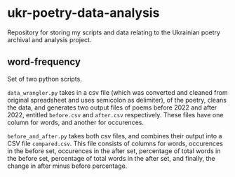 # ukr-poetry-data-analysis
Repository for storing my scripts and data relating to the Ukrainian poetry archival and analysis project.

## word-frequency
Set of two python scripts.

`data_wrangler.py` takes in a csv file (which was converted and cleaned from original spreadsheet and uses semicolon as delimiter), of the poetry, cleans the data, and generates two output files of poems before 2022 and after 2022, entitled `before.csv` and `after.csv` respectively. These files have one column for words, and another for occurences.

`before_and_after.py` takes both csv files, and combines their output into a CSV file `compared.csv`. This file consists of columns for words, occurences in the before set, occurences in the after set, percentage of total words in the before set, percentage of total words in the after set,
and finally, the change in after minus before percentage.
